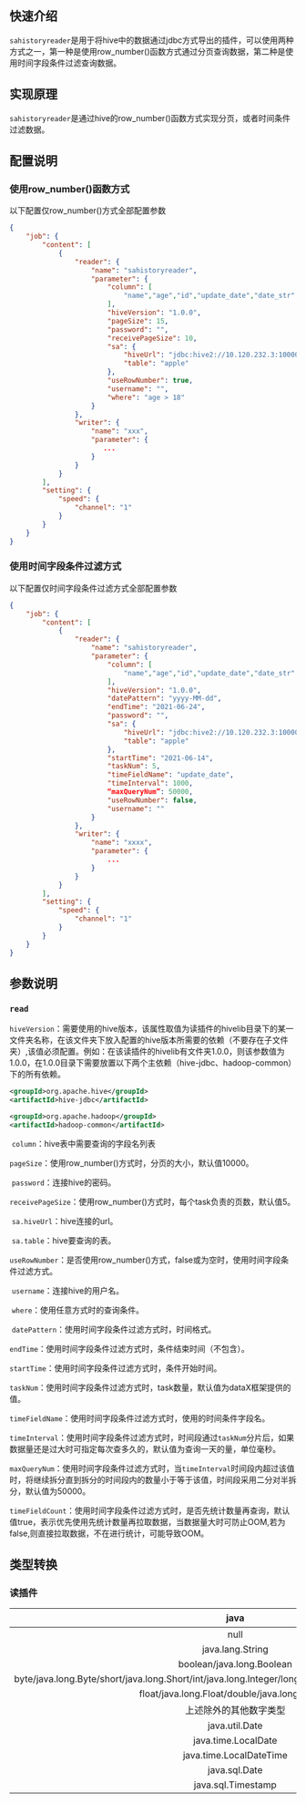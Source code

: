 ## 快速介绍

```sahistoryreader```是用于将hive中的数据通过jdbc方式导出的插件，可以使用两种方式之一，第一种是使用row_number()函数方式通过分页查询数据，第二种是使用时间字段条件过滤查询数据。

## **实现原理**

```sahistoryreader```是通过hive的row_number()函数方式实现分页，或者时间条件过滤数据。

## 配置说明

### 使用row_number()函数方式

以下配置仅row_number()方式全部配置参数

```json
{
    "job": {
        "content": [
            {
                "reader": {
                    "name": "sahistoryreader",
                    "parameter": {
                        "column": [
                            "name","age","id","update_date","date_str"
                        ],
                        "hiveVersion": "1.0.0",
                        "pageSize": 15,
                        "password": "",
                        "receivePageSize": 10,
                        "sa": {
                            "hiveUrl": "jdbc:hive2://10.120.232.3:10000/test",
                            "table": "apple"
                        },
                        "useRowNumber": true,
                        "username": "",
                        "where": "age > 18"
                    }
                },
                "writer": {
                    "name": "xxx",
                    "parameter": {
                       ...
                    }
                }
            }
        ],
        "setting": {
            "speed": {
                "channel": "1"
            }
        }
    }
}
```

### 使用时间字段条件过滤方式

以下配置仅时间字段条件过滤方式全部配置参数

```json
{
    "job": {
        "content": [
            {
                "reader": {
                    "name": "sahistoryreader",
                    "parameter": {
                        "column": [
                            "name","age","id","update_date","date_str"
                        ],
                        "hiveVersion": "1.0.0",
                        "datePattern": "yyyy-MM-dd",
                        "endTime": "2021-06-24",
                        "password": "",
                        "sa": {
                            "hiveUrl": "jdbc:hive2://10.120.232.3:10000/test",
                            "table": "apple"
                        },
                        "startTime": "2021-06-14",
                        "taskNum": 5,
                        "timeFieldName": "update_date",
                        "timeInterval": 1000,
                        “maxQueryNum”: 50000,
                        "useRowNumber": false,
                        "username": ""
                    }
                },
                "writer": {
                    "name": "xxxx",
                    "parameter": {
                        ...
                    }
                }
            }
        ],
        "setting": {
            "speed": {
                "channel": "1"
            }
        }
    }
}
```

## **参数说明**

### ``read``

​		```hiveVersion```：需要使用的hive版本，该属性取值为读插件的hivelib目录下的某一文件夹名称，在该文件夹下放入配置的hive版本所需要的依赖（不要存在子文件夹）,该值必须配置。例如：在该读插件的hivelib有文件夹1.0.0，则该参数值为1.0.0，在1.0.0目录下需要放置以下两个主依赖（hive-jdbc、hadoop-common）下的所有依赖。

```xml
<groupId>org.apache.hive</groupId>
<artifactId>hive-jdbc</artifactId>

<groupId>org.apache.hadoop</groupId>
<artifactId>hadoop-common</artifactId>
```

​		`column`：hive表中需要查询的字段名列表

​		`pageSize`：使用row_number()方式时，分页的大小，默认值10000。

​		`password`：连接hive的密码。

​		`receivePageSize`：使用row_number()方式时，每个task负责的页数，默认值5。

​		`sa.hiveUrl`：hive连接的url。

​		`sa.table`：hive要查询的表。

​		`useRowNumber`：是否使用row_number()方式，false或为空时，使用时间字段条件过滤方式。

​		`username`：连接hive的用户名。

​		`where`：使用任意方式时的查询条件。

​		`datePattern`：使用时间字段条件过滤方式时，时间格式。

​		`endTime`：使用时间字段条件过滤方式时，条件结束时间（不包含）。

​		`startTime`：使用时间字段条件过滤方式时，条件开始时间。

​		`taskNum`：使用时间字段条件过滤方式时，task数量，默认值为dataX框架提供的值。

​		`timeFieldName`：使用时间字段条件过滤方式时，使用的时间条件字段名。

​		`timeInterval`：使用时间字段条件过滤方式时，时间段通过```taskNum```分片后，如果数据量还是过大时可指定每次查多久的，默认值为查询一天的量，单位毫秒。

​		```maxQueryNum```：使用时间字段条件过滤方式时，当```timeInterval```时间段内超过该值时，将继续拆分直到拆分的时间段内的数量小于等于该值，时间段采用二分对半拆分，默认值为50000。

​		```timeFieldCount```：使用时间字段条件过滤方式时，是否先统计数量再查询，默认值true，表示优先使用先统计数量再拉取数据，当数据量大时可防止OOM,若为false,则直接拉取数据，不在进行统计，可能导致OOM。

## **类型转换**

###  读插件

|                             java                             |    dataX     |    dataX实际类型     |
| :----------------------------------------------------------: | :----------: | :------------------: |
|                             null                             | StringColumn |   java.lang.String   |
|                       java.lang.String                       | StringColumn |   java.lang.String   |
|                  boolean/java.long.Boolean                   |  BoolColumn  |  java.lang.Boolean   |
| byte/java.long.Byte/short/java.long.Short/int/java.long.Integer/long/java.long.Long/java.math.BigInteger |  LongColumn  | java.math.BigInteger |
|        float/java.long.Float/double/java.long.Double         | DoubleColumn |   java.lang.String   |
|                    上述除外的其他数字类型                    | DoubleColumn |   java.lang.String   |
|                        java.util.Date                        |  DateColumn  |    java.util.Date    |
|                     java.time.LocalDate                      |  DateColumn  |    java.util.Date    |
|                   java.time.LocalDateTime                    |  DateColumn  |    java.util.Date    |
|                        java.sql.Date                         |  DateColumn  |    java.util.Date    |
|                      java.sql.Timestamp                      |  DateColumn  |    java.util.Date    |

